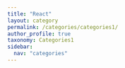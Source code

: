 ```yaml
---
title: "React"
layout: category
permalink: /categories/categories1/
author_profile: true
taxonomy: Categories1
sidebar:
  nav: "categories"
---
```

